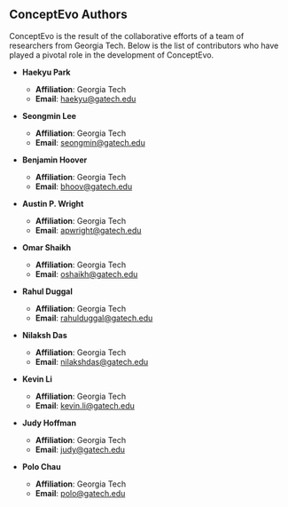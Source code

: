 ## ConceptEvo Authors
ConceptEvo is the result of the collaborative efforts of a team of researchers from Georgia Tech. Below is the list of contributors who have played a pivotal role in the development of ConceptEvo.

- **Haekyu Park**
  - **Affiliation**: Georgia Tech
  - **Email**: [haekyu@gatech.edu](mailto:haekyu@gatech.edu)

- **Seongmin Lee**
  - **Affiliation**: Georgia Tech
  - **Email**: [seongmin@gatech.edu](mailto:seongmin@gatech.edu)

- **Benjamin Hoover**
  - **Affiliation**: Georgia Tech
  - **Email**: [bhoov@gatech.edu](mailto:bhoov@gatech.edu)

- **Austin P. Wright**
  - **Affiliation**: Georgia Tech
  - **Email**: [apwright@gatech.edu](mailto:apwright@gatech.edu)

- **Omar Shaikh**
  - **Affiliation**: Georgia Tech
  - **Email**: [oshaikh@gatech.edu](mailto:oshaikh@gatech.edu)

- **Rahul Duggal**
  - **Affiliation**: Georgia Tech
  - **Email**: [rahulduggal@gatech.edu](mailto:rahulduggal@gatech.edu)

- **Nilaksh Das**
  - **Affiliation**: Georgia Tech
  - **Email**: [nilakshdas@gatech.edu](mailto:nilakshdas@gatech.edu)

- **Kevin Li**
  - **Affiliation**: Georgia Tech
  - **Email**: [kevin.li@gatech.edu](mailto:kevin.li@gatech.edu)

- **Judy Hoffman**
  - **Affiliation**: Georgia Tech
  - **Email**: [judy@gatech.edu](mailto:judy@gatech.edu)

- **Polo Chau**
  - **Affiliation**: Georgia Tech
  - **Email**: [polo@gatech.edu](mailto:polo@gatech.edu)